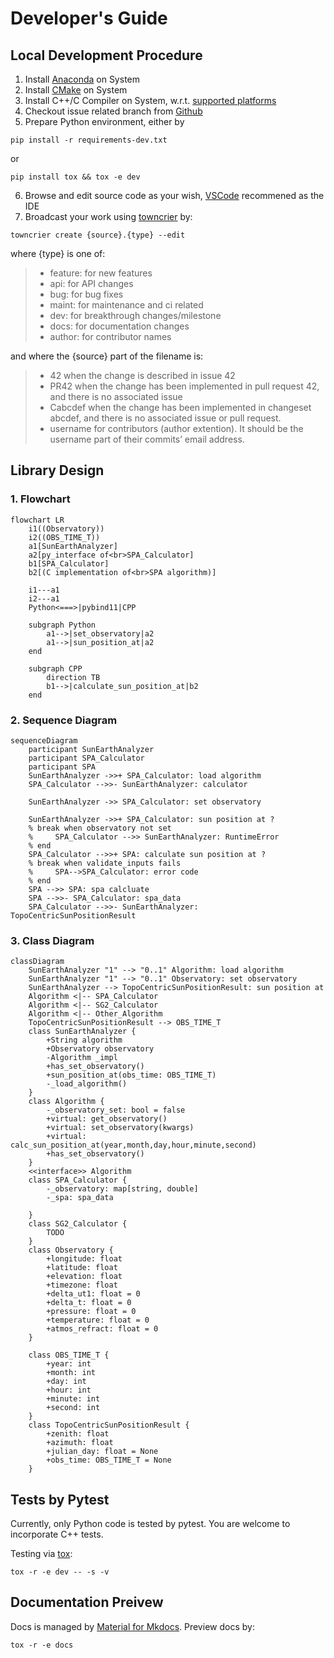 # Developer's Guide

## Local Development Procedure

1. Install [Anaconda](https://www.anaconda.com/) on System
2. Install [CMake](https://cmake.org) on System
3. Install C++/C Compiler on System, w.r.t. [supported platforms](https://mikesongming.github.io/SE-Geometry/#supported-platforms)
4. Checkout issue related branch from [Github](https://github.com/mikesongming/SE-Geometry)
5. Prepare Python environment, either by
```
pip install -r requirements-dev.txt
```
or
```
pip install tox && tox -e dev
```
6. Browse and edit source code as your wish, [VSCode](https://code.visualstudio.com/) recommened as the IDE
7. Broadcast your work using [towncrier](https://towncrier.readthedocs.io/en/latest/) by:
```
towncrier create {source}.{type} --edit
```
where {type} is one of:
> - feature: for new features
> - api: for API changes
> - bug: for bug fixes
> - maint: for maintenance and ci related
> - dev: for breakthrough changes/milestone
> - docs: for documentation changes
> - author: for contributor names

and where the {source} part of the filename is:
> - 42 when the change is described in issue 42
> - PR42 when the change has been implemented in pull request 42, and there is no associated issue
> - Cabcdef when the change has been implemented in changeset abcdef, and there is no associated issue or pull request.
> - username for contributors (author extention). It should be the username part of their commits’ email address.

## Library Design

<!--
empowered by [Mermaid-Js](https://mermaid-js.github.io/mermaid/)
-->
### 1. Flowchart

``` mermaid
flowchart LR
    i1((Observatory))
    i2((OBS_TIME_T))
    a1[SunEarthAnalyzer]
    a2[py_interface of<br>SPA_Calculator]
    b1[SPA_Calculator]
    b2[(C implementation of<br>SPA algorithm)]

    i1---a1
    i2---a1
    Python<===>|pybind11|CPP

    subgraph Python
        a1-->|set_observatory|a2
        a1-->|sun_position_at|a2
    end

    subgraph CPP
        direction TB
        b1-->|calculate_sun_position_at|b2
    end
```

### 2. Sequence Diagram

``` mermaid
sequenceDiagram
    participant SunEarthAnalyzer
    participant SPA_Calculator
    participant SPA
    SunEarthAnalyzer ->>+ SPA_Calculator: load algorithm
    SPA_Calculator -->>- SunEarthAnalyzer: calculator

    SunEarthAnalyzer ->> SPA_Calculator: set observatory

    SunEarthAnalyzer ->>+ SPA_Calculator: sun position at ?
    % break when observatory not set
    %     SPA_Calculator -->> SunEarthAnalyzer: RuntimeError
    % end
    SPA_Calculator -->>+ SPA: calculate sun position at ?
    % break when validate_inputs fails
    %     SPA-->SPA_Calculator: error code
    % end
    SPA -->> SPA: spa calcluate
    SPA -->>- SPA_Calculator: spa_data
    SPA_Calculator -->>- SunEarthAnalyzer: TopoCentricSunPositionResult
```

### 3. Class Diagram

``` mermaid
classDiagram
    SunEarthAnalyzer "1" --> "0..1" Algorithm: load algorithm
    SunEarthAnalyzer "1" --> "0..1" Observatory: set observatory
    SunEarthAnalyzer --> TopoCentricSunPositionResult: sun position at
    Algorithm <|-- SPA_Calculator
    Algorithm <|-- SG2_Calculator
    Algorithm <|-- Other_Algorithm
    TopoCentricSunPositionResult --> OBS_TIME_T
    class SunEarthAnalyzer {
        +String algorithm
        +Observatory observatory
        -Algorithm _impl
        +has_set_observatory()
        +sun_position_at(obs_time: OBS_TIME_T)
        -_load_algorithm()
    }
    class Algorithm {
        -_observatory_set: bool = false
        +virtual: get_observatory()
        +virtual: set_observatory(kwargs)
        +virtual: calc_sun_position_at(year,month,day,hour,minute,second)
        +has_set_observatory()
    }
    <<interface>> Algorithm
    class SPA_Calculator {
        -_observatory: map[string, double]
        -_spa: spa_data

    }
    class SG2_Calculator {
        TODO
    }
    class Observatory {
        +longitude: float
        +latitude: float
        +elevation: float
        +timezone: float
        +delta_ut1: float = 0
        +delta_t: float = 0
        +pressure: float = 0
        +temperature: float = 0
        +atmos_refract: float = 0
    }

    class OBS_TIME_T {
        +year: int
        +month: int
        +day: int
        +hour: int
        +minute: int
        +second: int
    }
    class TopoCentricSunPositionResult {
        +zenith: float
        +azimuth: float
        +julian_day: float = None
        +obs_time: OBS_TIME_T = None
    }
```

## Tests by Pytest

Currently, only Python code is tested by pytest. You are welcome to incorporate C++ tests.

Testing via [tox](https://tox.readthedocs.io/):
```
tox -r -e dev -- -s -v
```

## Documentation Preivew

Docs is managed by [Material for Mkdocs](https://squidfunk.github.io/mkdocs-material/). Preview docs by:
```
tox -r -e docs
```
